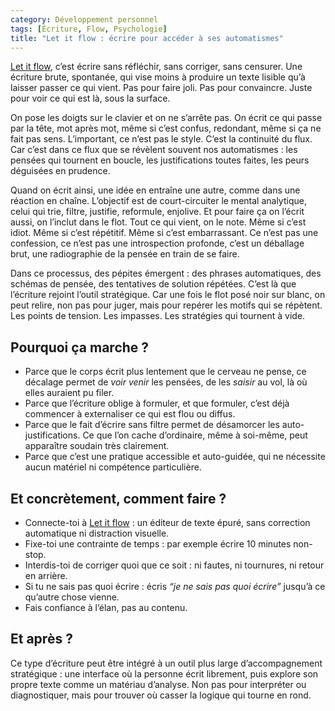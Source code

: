 ```yaml
---
category: Développement personnel
tags: [Écriture, Flow, Psychologie]  
title: "Let it flow : écrire pour accéder à ses automatismes"  
---
```


[Let it flow](https://lfabreges.github.io/let-it-flow/), c’est écrire sans réfléchir, sans corriger, sans censurer. Une écriture brute, spontanée, qui vise moins à produire un texte lisible qu’à laisser passer ce qui vient. Pas pour faire joli. Pas pour convaincre. Juste pour voir ce qui est là, sous la surface.

On pose les doigts sur le clavier et on ne s’arrête pas. On écrit ce qui passe par la tête, mot après mot, même si c’est confus, redondant, même si ça ne fait pas sens. L’important, ce n’est pas le style. C’est la continuité du flux. Car c’est dans ce flux que se révèlent souvent nos automatismes : les pensées qui tournent en boucle, les justifications toutes faites, les peurs déguisées en prudence.

Quand on écrit ainsi, une idée en entraîne une autre, comme dans une réaction en chaîne. L’objectif est de court-circuiter le mental analytique, celui qui trie, filtre, justifie, reformule, enjolive. Et pour faire ça on l’écrit aussi, on l’inclut dans le flot. Tout ce qui vient, on le note. Même si c’est idiot. Même si c’est répétitif. Même si c’est embarrassant. Ce n’est pas une confession, ce n’est pas une introspection profonde, c’est un déballage brut, une radiographie de la pensée en train de se faire.

Dans ce processus, des pépites émergent : des phrases automatiques, des schémas de pensée, des tentatives de solution répétées. C’est là que l’écriture rejoint l’outil stratégique. Car une fois le flot posé noir sur blanc, on peut relire, non pas pour juger, mais pour repérer les motifs qui se répètent. Les points de tension. Les impasses. Les stratégies qui tournent à vide.

## Pourquoi ça marche ?

- Parce que le corps écrit plus lentement que le cerveau ne pense, ce décalage permet de *voir venir* les pensées, de les *saisir* au vol, là où elles auraient pu filer.
- Parce que l’écriture oblige à formuler, et que formuler, c’est déjà commencer à externaliser ce qui est flou ou diffus.
- Parce que le fait d’écrire sans filtre permet de désamorcer les auto-justifications. Ce que l’on cache d’ordinaire, même à soi-même, peut apparaître soudain très clairement.
- Parce que c’est une pratique accessible et auto-guidée, qui ne nécessite aucun matériel ni compétence particulière.

## Et concrètement, comment faire ?

- Connecte-toi à [Let it flow](https://lfabreges.github.io/let-it-flow/) : un éditeur de texte épuré, sans correction automatique ni distraction visuelle.
- Fixe-toi une contrainte de temps : par exemple écrire 10 minutes non-stop.
- Interdis-toi de corriger quoi que ce soit : ni fautes, ni tournures, ni retour en arrière.
- Si tu ne sais pas quoi écrire : écris *“je ne sais pas quoi écrire”* jusqu’à ce qu’autre chose vienne.
- Fais confiance à l’élan, pas au contenu.

## Et après ?

Ce type d’écriture peut être intégré à un outil plus large d’accompagnement stratégique : une interface où la personne écrit librement, puis explore son propre texte comme un matériau d’analyse. Non pas pour interpréter ou diagnostiquer, mais pour trouver où casser la logique qui tourne en rond.

